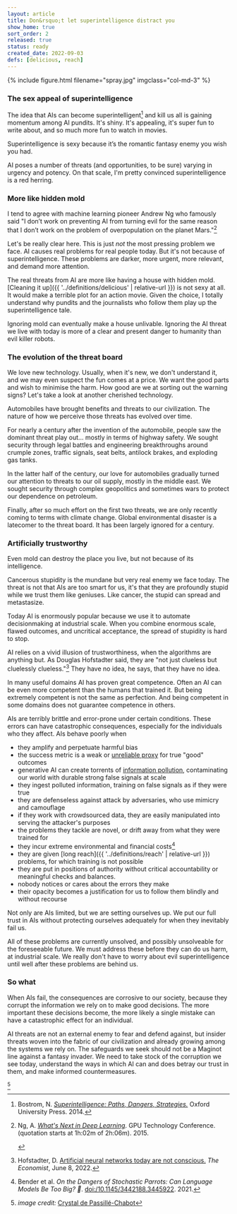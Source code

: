 ```yaml
---
layout: article
title: Don&rsquo;t let superintelligence distract you
show_home: true
sort_order: 2
released: true
status: ready
created_date: 2022-09-03
defs: [delicious, reach]
---
```

{% include figure.html filename="spray.jpg" imgclass="col-md-3" %}

### The sex appeal of superintelligence


The idea that AIs can become superintelligent[^1] and kill us all is
gaining momentum among AI pundits. It's shiny. It's appealing, it's
super fun to write about, and so much more fun to watch in movies.

<!-- start_excerpt -->
Superintelligence is sexy because it’s the romantic fantasy enemy you
wish you had.<!-- end_excerpt -->

AI poses a number of threats (and opportunities, to be sure) varying
in urgency and potency. On that scale, I'm pretty convinced
superintelligence is a red herring.

### More like hidden mold

I tend to agree with machine learning pioneer Andrew Ng who famously
said "I don’t work on preventing AI from turning evil for the same
reason that I don’t work on the problem of overpopulation on the
planet Mars."[^2]

Let's be really clear here. This is just *not* the most pressing
problem we face. AI causes real problems for real people today. But
it's not because of superintelligence.  These problems are darker,
more urgent, more relevant, and demand more attention.

The real threats from AI are more like having a house with hidden
mold. [Cleaning it up]({{ '../definitions/delicious' | relative-url
}}) is not sexy at all. It would make a terrible plot for an action
movie. Given the choice, I totally understand why pundits and the
journalists who follow them play up the superintelligence tale.

Ignoring mold can eventually make a house unlivable. Ignoring the AI
threat we live with today is more of a clear and present danger to
humanity than evil killer robots.

### The evolution of the threat board

We love new technology. Usually, when it's new, we don't understand
it, and we may even suspect the fun comes at a price.  We want the
good parts and wish to minimise the harm.  How good are we at sorting
out the warning signs?  Let's take a look at another cherished
technology.

Automobiles have brought benefits and threats to our civilization.
The nature of how we perceive those threats has evolved over time.

For nearly a century after the invention of the automobile, people saw
the dominant threat play out... mostly in terms of highway safety. We
sought security through legal battles and engineering breakthroughs
around crumple zones, traffic signals, seat belts, antilock brakes,
and exploding gas tanks.

In the latter half of the century, our love for automobiles gradually
turned our attention to threats to our oil supply, mostly in the
middle east. We sought security through complex geopolitics and
sometimes wars to protect our dependence on petroleum.

Finally, after so much effort on the first two threats, we are only
recently coming to terms with climate change. Global environmental
disaster is a latecomer to the threat board. It has been largely
ignored for a century.

### Artificially trustworthy

Even mold can destroy the place you live, but not because of its
intelligence.

Cancerous stupidity is the mundane but very real enemy we face today.
The threat is not that AIs are too smart for us, it's that they are
profoundly stupid while we trust them like geniuses. Like cancer, the
stupid can spread and metastasize.

Today AI is enormously popular because we use it to automate
decisionmaking at industrial scale. When you combine enormous scale,
flawed outcomes, and uncritical acceptance, the spread of stupidity is
hard to stop. 

AI relies on a vivid illusion of trustworthiness, when the algorithms
are anything but.  As Douglas Hofstadter said, they are "not just
clueless but cluelessly clueless."[^3] They have no idea, he says,
that they have no idea.

In many useful domains AI has proven great competence. Often an AI can
be even more competent than the humans that trained it. But being
extremely competent is not the same as perfection. And being competent
in some domains does not guarantee competence in others.

AIs are terribly brittle and error-prone under certain
conditions. These errors can have catastrophic consequences,
especially for the individuals who they affect. AIs behave poorly when

 * they amplify and perpetuate harmful bias
 * the success metric is a weak or [unreliable proxy](https://www.psychologytoday.com/us/blog/machiavellians-gulling-the-rubes/202010/the-cobra-effect-no-loophole-goes-unexploited) for true "good" outcomes
 * generative AI can create torrents of [information pollution](pollution), contaminating our world with 
   durable strong false signals at scale
 * they ingest polluted information, training on false signals as if they were true
 * they are defenseless against attack by adversaries, who use mimicry and camouflage
 * if they work with crowdsourced data, they are easily manipulated into serving the attacker's purposes
 * the problems they tackle are novel, or drift away from what they were trained for
 * they incur extreme environmental and financial costs[^4]
 * they are given [long reach]({{ '../definitions/reach' | relative-url }}) 
   problems, for which training is not possible
 * they are put in positions of authority without critical accountability or meaningful checks and balances.
 * nobody notices or cares about the errors they make
 * their opacity becomes a justification for us to follow them blindly and without recourse

Not only are AIs limited, but we are setting ourselves up. We put our
full trust in AIs without protecting ourselves adequately for when
they inevitably fail us.

All of these problems are currently unsolved, and possibly unsolveable
for the foreseeable future. We must address these before they can do us
harm, at industrial scale. We really don't have to worry about evil
superintelligence until well after these problems are behind us.

### So what

When AIs fail, the consequences are corrosive to our society, because
they corrupt the information we rely on to make good decisions. The
more important these decisions become, the more likely a single
mistake can have a catastrophic effect for an individual.

AI threats are not an external enemy to fear and defend against, but
insider threats woven into the fabric of our civilization and already
growing among the systems we rely on. The safeguards we seek should
not be a Maginot line against a fantasy invader. We need to take stock
of the corruption we see today, understand the ways in which AI can
and does betray our trust in them, and make informed countermeasures.

[^1]: 
    Bostrom, N.
	[*Superintelligence: Paths, Dangers, 
	Strategies.*](https://www.amazon.com/gp/product/0198739834)
	Oxford University Press. 2014.

[^2]:
    Ng, A. [*What's Next in Deep Learning*](https://youtu.be/jZTxDeoaJvA?t=3762). GPU Technology Conference.
	(quotation starts at 1h:02m of 2h:06m). 2015.
	<!-- video title: GPU Technology Conference 2015 day 3: What's Next in Deep Learning -->

[^3]:
    Hofstadter, D. [Artificial neural networks today are not 
	conscious.](https://www.economist.com/by-invitation/2022/06/09/artificial-neural-networks-today-are-not-conscious-according-to-douglas-hofstadter)
    *The Economist*, June 8, 2022.

[^4]:
    Bender et al. *On the Dangers of Stochastic Parrots: Can Language Models Be Too Big? 🦜*. 
	[doi:/10.1145/3442188.3445922](https://doi.org/10.1145/3442188.3445922). 2021.


<style>
#fnref\:5, .reversefootnote { display: none}
#fn\:5::marker {  color: transparent !important;}
</style>

[^5]

[^5]: *image credit:* [Crystal de Passillé-Chabot](https://unsplash.com/@cchabot)
